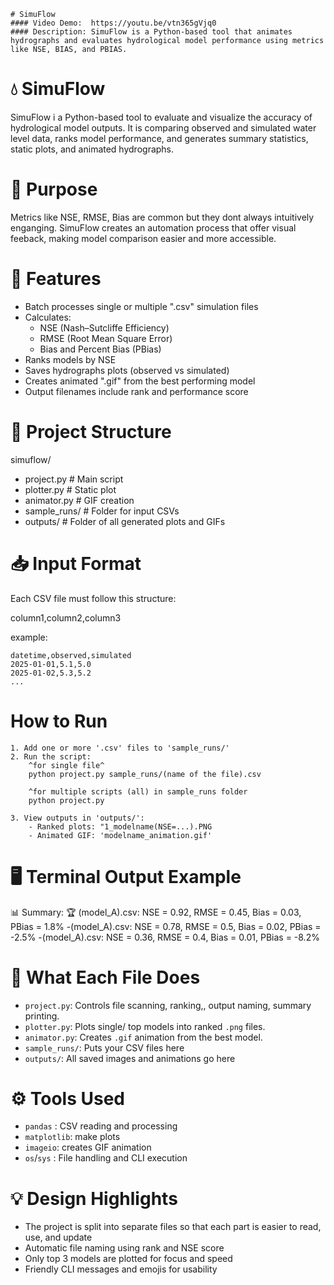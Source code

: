     # SimuFlow
    #### Video Demo:  https://youtu.be/vtn365gVjq0
    #### Description: SimuFlow is a Python-based tool that animates hydrographs and evaluates hydrological model performance using metrics like NSE, BIAS, and PBIAS.


# 💧 SimuFlow

SimuFlow i a Python-based tool to evaluate and visualize the accuracy of hydrological model outputs. It is comparing observed and simulated water level data, ranks model performance, and generates summary statistics, static plots, and animated hydrographs.

# 🎯 Purpose

Metrics like NSE, RMSE, Bias are common but they dont always intuitively enganging. SimuFlow creates an automation process that offer visual feeback, making model comparison easier and more accessible.

# 🧩 Features

- Batch processes single or multiple ".csv" simulation files
- Calculates:
    - NSE (Nash–Sutcliffe Efficiency)
    - RMSE (Root Mean Square Error)
    - Bias and Percent Bias (PBias)
- Ranks models by NSE
- Saves hydrographs plots (observed vs simulated)
- Creates animated ".gif" from the best performing model
- Output filenames include rank and performance score

# 📁 Project Structure

simuflow/
- project.py        # Main script
- plotter.py        # Static plot
- animator.py       # GIF creation
- sample_runs/      # Folder for input CSVs
- outputs/          # Folder of all generated plots and GIFs

# 📥 Input Format

Each CSV file must follow this structure:

column1,column2,column3

example:

    datetime,observed,simulated
    2025-01-01,5.1,5.0
    2025-01-02,5.3,5.2
    ...
    
# How to Run
    1. Add one or more '.csv' files to 'sample_runs/'
    2. Run the script:
        ^for single file^
        python project.py sample_runs/(name of the file).csv

        ^for multiple scripts (all) in sample_runs folder
        python project.py

    3. View outputs in 'outputs/':
        - Ranked plots: "1_modelname(NSE=...).PNG
        - Animated GIF: 'modelname_animation.gif'


# 🖥️ Terminal Output Example

📊 Summary:
🏆 (model_A).csv: NSE = 0.92, RMSE = 0.45, Bias = 0.03, PBias = 1.8%
-(model_A).csv: NSE = 0.78, RMSE = 0.5, Bias = 0.02, PBias = -2.5%
-(model_A).csv: NSE = 0.36, RMSE = 0.4, Bias = 0.01, PBias = -8.2%

# 🧠 What Each File Does

- `project.py`: Controls file scanning, ranking,, output naming, summary printing.
- `plotter.py`: Plots single/ top models into ranked `.png` files.
- `animator.py`: Creates `.gif` animation from the best model.
- `sample_runs/`: Puts your CSV files here
- `outputs/`: All saved images and animations go here

# ⚙️ Tools Used

- `pandas` : CSV reading and processing
- `matplotlib`: make plots
- `imageio`: creates GIF animation
- `os`/`sys` : File handling and CLI execution

# 💡 Design Highlights

- The project is split into separate files so that each part is easier to read, use, and update
- Automatic file naming using rank and NSE score
- Only top 3 models are plotted for focus and speed
- Friendly CLI messages and emojis for usability








